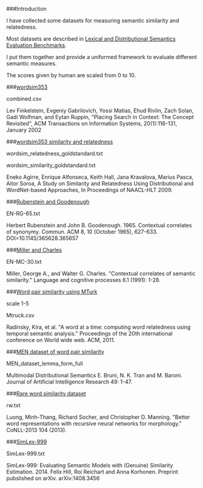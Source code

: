 
###Introduction

I have collected some datasets for measuring semantic similarity and relatedness.

Most datasets are described in [Lexical and Distributional Semantics Evaluation Benchmarks](http://www.cs.cmu.edu/~mfaruqui/suite.html).

I put them together and provide a uniformed framework to evaluate different semantic measures.

The scores given by human are scaled from 0 to 10. 

###[wordsim353](http://www.cs.technion.ac.il/~gabr/resources/data/wordsim353/)

combined.csv

Lev Finkelstein, Evgeniy Gabrilovich, Yossi Matias, Ehud Rivlin, Zach Solan, Gadi Wolfman, and Eytan Ruppin, "Placing Search in Context: The Concept Revisited", ACM Transactions on Information Systems, 20(1):116-131, January 2002 


###[wordsim353 similarity and relatedness](http://alfonseca.org/eng/research/wordsim353.html)

wordsim_relatedness_goldstandard.txt

wordsim_similarity_goldstandard.txt

Eneko Agirre, Enrique Alfonseca, Keith Hall, Jana Kravalova, Marius Pasca, Aitor Soroa, A Study on Similarity and Relatedness Using Distributional and WordNet-based Approaches, In Proceedings of NAACL-HLT 2009.


###[Rubenstein and Goodenough](http://www.cs.cmu.edu/~mfaruqui/word-sim/EN-RG-65.txt)

EN-RG-65.txt

Herbert Rubenstein and John B. Goodenough. 1965. Contextual correlates of synonymy. Commun. ACM 8, 10 (October 1965), 627-633. DOI=10.1145/365628.365657 

###[Miller and Charles](http://www.cs.cmu.edu/~mfaruqui/word-sim/EN-MC-30.txt)

EN-MC-30.txt

Miller, George A., and Walter G. Charles. "Contextual correlates of semantic similarity." Language and cognitive processes 6.1 (1991): 1-28.

###[Word pair similarity using MTurk](http://tx.technion.ac.il/~kirar/Datasets.html)

scale 1-5

Mtruck.csv

Radinsky, Kira, et al. "A word at a time: computing word relatedness using temporal semantic analysis." Proceedings of the 20th international conference on World wide web. ACM, 2011.

###[MEN dataset of word pair similarity](http://clic.cimec.unitn.it/~elia.bruni/MEN.html)

MEN_dataset_lemma_form_full

Multimodal Distributional Semantics E. Bruni, N. K. Tran and M. Baroni. Journal of Artificial Intelligence Research 49: 1-47.


###[Rare word similarity dataset](http://www-nlp.stanford.edu/~lmthang/morphoNLM/)

rw.txt

Luong, Minh-Thang, Richard Socher, and Christopher D. Manning. "Better word representations with recursive neural networks for morphology." CoNLL-2013 104 (2013).

###[SimLex-999](http://www.cl.cam.ac.uk/~fh295/simlex.html)

SimLex-999.txt

SimLex-999: Evaluating Semantic Models with (Genuine) Similarity Estimation. 2014. Felix Hill, Roi Reichart and Anna Korhonen. Preprint pubslished on arXiv. arXiv:1408.3456


